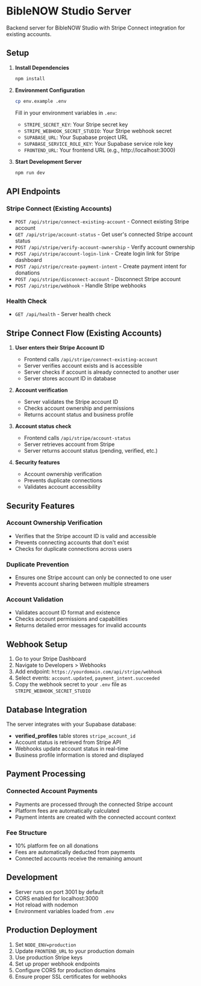 # BibleNOW Studio Server

Backend server for BibleNOW Studio with Stripe Connect integration for existing accounts.

## Setup

1. **Install Dependencies**
   ```bash
   npm install
   ```

2. **Environment Configuration**
   ```bash
   cp env.example .env
   ```
   
   Fill in your environment variables in `.env`:
   - `STRIPE_SECRET_KEY`: Your Stripe secret key
   - `STRIPE_WEBHOOK_SECRET_STUDIO`: Your Stripe webhook secret
   - `SUPABASE_URL`: Your Supabase project URL
   - `SUPABASE_SERVICE_ROLE_KEY`: Your Supabase service role key
   - `FRONTEND_URL`: Your frontend URL (e.g., http://localhost:3000)

3. **Start Development Server**
   ```bash
   npm run dev
   ```

## API Endpoints

### Stripe Connect (Existing Accounts)

- `POST /api/stripe/connect-existing-account` - Connect existing Stripe account
- `GET /api/stripe/account-status` - Get user's connected Stripe account status
- `POST /api/stripe/verify-account-ownership` - Verify account ownership
- `POST /api/stripe/account-login-link` - Create login link for Stripe dashboard
- `POST /api/stripe/create-payment-intent` - Create payment intent for donations
- `POST /api/stripe/disconnect-account` - Disconnect Stripe account
- `POST /api/stripe/webhook` - Handle Stripe webhooks

### Health Check

- `GET /api/health` - Server health check

## Stripe Connect Flow (Existing Accounts)

1. **User enters their Stripe Account ID**
   - Frontend calls `/api/stripe/connect-existing-account`
   - Server verifies account exists and is accessible
   - Server checks if account is already connected to another user
   - Server stores account ID in database

2. **Account verification**
   - Server validates the Stripe account ID
   - Checks account ownership and permissions
   - Returns account status and business profile

3. **Account status check**
   - Frontend calls `/api/stripe/account-status`
   - Server retrieves account from Stripe
   - Server returns account status (pending, verified, etc.)

4. **Security features**
   - Account ownership verification
   - Prevents duplicate connections
   - Validates account accessibility

## Security Features

### Account Ownership Verification
- Verifies that the Stripe account ID is valid and accessible
- Prevents connecting accounts that don't exist
- Checks for duplicate connections across users

### Duplicate Prevention
- Ensures one Stripe account can only be connected to one user
- Prevents account sharing between multiple streamers

### Account Validation
- Validates account ID format and existence
- Checks account permissions and capabilities
- Returns detailed error messages for invalid accounts

## Webhook Setup

1. Go to your Stripe Dashboard
2. Navigate to Developers > Webhooks
3. Add endpoint: `https://yourdomain.com/api/stripe/webhook`
4. Select events: `account.updated`, `payment_intent.succeeded`
5. Copy the webhook secret to your `.env` file as `STRIPE_WEBHOOK_SECRET_STUDIO`

## Database Integration

The server integrates with your Supabase database:

- **verified_profiles** table stores `stripe_account_id`
- Account status is retrieved from Stripe API
- Webhooks update account status in real-time
- Business profile information is stored and displayed

## Payment Processing

### Connected Account Payments
- Payments are processed through the connected Stripe account
- Platform fees are automatically calculated
- Payment intents are created with the connected account context

### Fee Structure
- 10% platform fee on all donations
- Fees are automatically deducted from payments
- Connected accounts receive the remaining amount

## Development

- Server runs on port 3001 by default
- CORS enabled for localhost:3000
- Hot reload with nodemon
- Environment variables loaded from `.env`

## Production Deployment

1. Set `NODE_ENV=production`
2. Update `FRONTEND_URL` to your production domain
3. Use production Stripe keys
4. Set up proper webhook endpoints
5. Configure CORS for production domains
6. Ensure proper SSL certificates for webhooks 